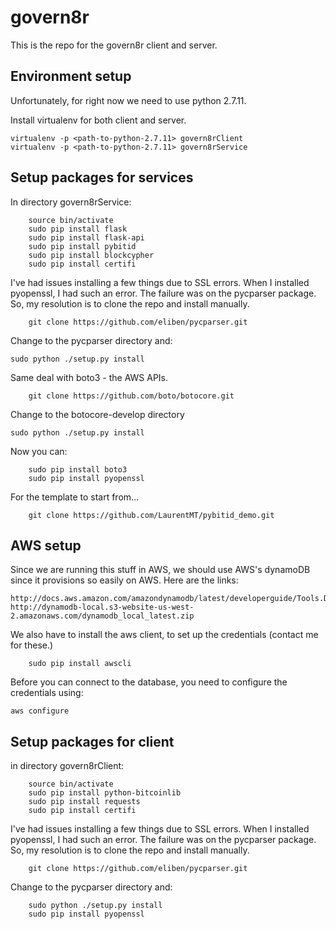 # govern8r

This is the repo for the govern8r client and server.

## Environment setup

Unfortunately, for right now we need to use python 2.7.11.

Install virtualenv for both client and server. 
```
virtualenv -p <path-to-python-2.7.11> govern8rClient
virtualenv -p <path-to-python-2.7.11> govern8rService
```

## Setup packages for services


In directory govern8rService:
```
	source bin/activate
	sudo pip install flask
	sudo pip install flask-api
	sudo pip install pybitid
	sudo pip install blockcypher
	sudo pip install certifi
```

I've had issues installing a few things due to SSL errors. When I installed pyopenssl, I had such an error. The failure was on the pycparser package. So, my resolution is to clone the repo and install manually.
```
	git clone https://github.com/eliben/pycparser.git
```
	
Change to the pycparser directory and:
```
sudo python ./setup.py install
```
	
Same deal with boto3 - the AWS APIs.
```
	git clone https://github.com/boto/botocore.git
```

Change to the botocore-develop directory
```
sudo python ./setup.py install
```

Now you can:
```
	sudo pip install boto3
	sudo pip install pyopenssl
```	

For the template to start from...
```
	git clone https://github.com/LaurentMT/pybitid_demo.git
```

## AWS setup

Since we are running this stuff in AWS, we should use AWS's dynamoDB since it provisions so easily on AWS. Here are the links:
```
http://docs.aws.amazon.com/amazondynamodb/latest/developerguide/Tools.DynamoDBLocal.html#Tools.DynamoDBLocal.DownloadingAndRunning
http://dynamodb-local.s3-website-us-west-2.amazonaws.com/dynamodb_local_latest.zip
```

We also have to install the aws client, to set up the credentials (contact me for these.)

```
	sudo pip install awscli
```

Before you can connect to the database, you need to configure the credentials using:

```
aws configure
```


## Setup packages for client


in directory govern8rClient:
```
	source bin/activate
	sudo pip install python-bitcoinlib
	sudo pip install requests
	sudo pip install certifi

```

I've had issues installing a few things due to SSL errors. When I installed pyopenssl, I had such an error. The failure was on the pycparser package. So, my resolution is to clone the repo and install manually.
```
	git clone https://github.com/eliben/pycparser.git
```
	
Change to the pycparser directory and:
```
	sudo python ./setup.py install
	sudo pip install pyopenssl
```

